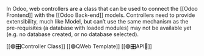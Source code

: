 In Odoo, web controllers are a class that can be used to connect the [[Odoo Frontend]] with the [[Odoo Back-end]] models.
Controllers need to provide extensibility, much like Model, but can’t use the same mechanism as the pre-requisites (a database with loaded modules) may not be available yet (e.g. no database created, or no database selected).

[[🟣🎛️Controller Class]]
[[🟣QWeb Template]]
[[🟣🎛️API🚡]]
